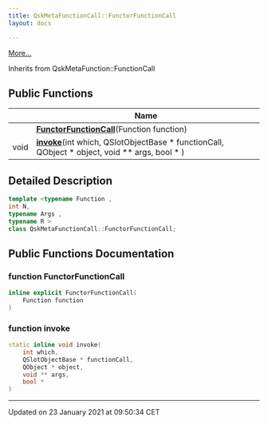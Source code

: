 ```yaml
---
title: QskMetaFunctionCall::FunctorFunctionCall
layout: docs

---
```





 [More...](#detailed-description)

Inherits from QskMetaFunction::FunctionCall

## Public Functions

|                | Name           |
| -------------- | -------------- |
| | **[FunctorFunctionCall](/docs/classes/class_qsk_meta_function_call_1_1_functor_function_call/#function-functorfunctioncall)**(Function function) |
| void | **[invoke](/docs/classes/class_qsk_meta_function_call_1_1_functor_function_call/#function-invoke)**(int which, QSlotObjectBase * functionCall, QObject * object, void ** args, bool * ) |

## Detailed Description

```cpp
template <typename Function ,
int N,
typename Args ,
typename R >
class QskMetaFunctionCall::FunctorFunctionCall;
```

## Public Functions Documentation

### function FunctorFunctionCall

```cpp
inline explicit FunctorFunctionCall(
    Function function
)
```


### function invoke

```cpp
static inline void invoke(
    int which,
    QSlotObjectBase * functionCall,
    QObject * object,
    void ** args,
    bool * 
)
```


-------------------------------

Updated on 23 January 2021 at 09:50:34 CET